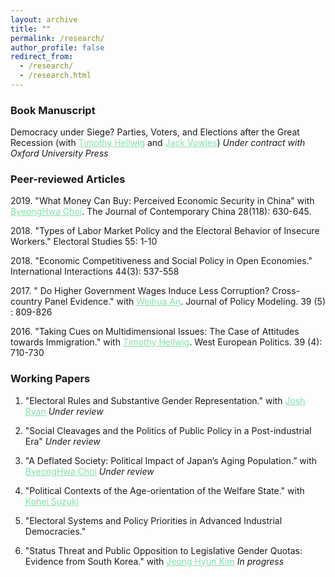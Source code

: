 ```yaml
---
layout: archive
title: ""
permalink: /research/
author_profile: false
redirect_from: 
  - /research/
  - /research.html
---
```


### Book Manuscript
Democracy under Siege? Parties, Voters, and Elections after the Great Recession (with <a href="http://mypage.iu.edu/~thellwig/" style="color: #82E0AA">Timothy Hellwig</a> and <a href="http://www.jackvowles.com/Welcome.html" style="color: #82E0AA">Jack Vowles</a>)
   *Under contract with Oxford University Press*

### Peer-reviewed Articles

<dl>
2019. "What Money Can Buy: Perceived Economic Security in China" with <a href="https://sites.google.com/site/byeonghwac/" style="color: #82E0AA">ByeongHwa Choi</a>. The Journal of Contemporary China 28(118): 630-645. <a href="https://doi.org/10.1080/10670564.2018.1557950"><i style="margin-right: 0.5em; color: #82E0AA;" class="fa fa-file-text-o"></i></a> <a href="https://doi.org/10.7910/DVN/8S5IRV"><i style="margin-right: 0.5em; color: #82E0AA;" class="fa fa-database"></i></a> 
</dl>

<dl>
2018. "Types of Labor Market Policy and the Electoral Behavior of Insecure Workers." Electoral Studies 55: 1-10 <a href="https://www.sciencedirect.com/science/article/pii/S0261379418300519"><i style="margin-right: 0.5em; color: #82E0AA;" class="fa fa-file-text-o"></i></a> <a href="https://dataverse.harvard.edu/dataset.xhtml?persistentId=doi:10.7910/DVN/ZVB9FG"><i style="margin-right: 0.5em; color: #82E0AA;" class="fa fa-database"></i></a> 
</dl>

<dl>
2018. "Economic Competitiveness and Social Policy in Open Economies." International Interactions 44(3): 537-558 <a href="https://www.tandfonline.com/doi/abs/10.1080/03050629.2018.1382489?journalCode=gini20"><i style="margin-right: 0.5em; color: #82E0AA;" class="fa fa-file-text-o"></i></a>  <a href="https://doi.org/10.7910/DVN/T89DK6"><i style="margin-right: 0.5em; color: #82E0AA;" class="fa fa-database"></i></a> 
</dl>  

<dl>
2017. " Do Higher Government Wages Induce Less Corruption? Cross-country Panel Evidence." with <a href="https://sites.google.com/view/weihuaan/home" style="color: #82E0AA">Weihua An</a>. Journal of Policy Modeling. 39 (5) : 809-826 <a href="https://www.sciencedirect.com/science/article/pii/S0161893817300194"><i style="margin-right: 0.5em; color: #82E0AA;" class="fa fa-file-text-o"></i></a>  
</dl>  

<dl>
2016. "Taking Cues on Multidimensional Issues: The Case of Attitudes towards Immigration." with <a href="http://mypage.iu.edu/~thellwig/" style="color: #82E0AA">Timothy Hellwig</a>. West European Politics. 39 (4): 710-730 <a href="https://www.tandfonline.com/doi/abs/10.1080/01402382.2015.1136491"><i style="margin-right: 0.5em; color: #82E0AA;" class="fa fa-file-text-o"></i></a>  <a href="https://www.tandfonline.com/doi/suppl/10.1080/01402382.2015.1136491?scroll=top"><i style="margin-right: 0.5em; color: #82E0AA;" class="fa fa-database"></i></a> 
</dl>  

### Working Papers

1. "Electoral Rules and Substantive Gender Representation." with <a href="https://joshmryan.github.io/" style="color: #82E0AA">Josh Ryan</a> *Under review* <a href="https://www.dropbox.com/s/oi00id1w3hef6gp/KweonRyan_Abstract.pdf?dl=0"><i style="margin-right: 0.5em; color: #82E0AA;" class="fa fa-file-text-o"></i></a>  

2. "Social Cleavages and the Politics of Public Policy in a Post-industrial Era" *Under review*

3. "A Deflated Society: Political Impact of Japan’s Aging Population.” with <a href="https://sites.google.com/site/byeonghwac/" style="color: #82E0AA">ByeongHwa Choi</a> *Under review*

4. "Political Contexts of the Age-orientation of the Welfare State." with <a href="https://koheisuzuki.weebly.com/" style="color: #82E0AA">Kohei Suzuki</a> 

5. "Electoral Systems and Policy Priorities in Advanced Industrial Democracies." 

6. "Status Threat and Public Opposition to Legislative Gender Quotas: Evidence from South Korea." with <a href="https://jeonghyunkim.com/" style="color: #82E0AA">Jeong Hyun Kim</a> *In progress*




